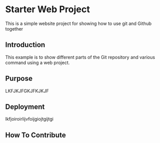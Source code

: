 # Starter Web Project
This is a simple website project for showing how to use git and Github together
## Introduction
This example is to show different parts of the Git repository and various command using a web project. 
## Purpose
LKFJKJFGKJFKJKJF
## Deployment 
lkfjoiroirlijvfoijgiojtgijtgi
## How To Contribute